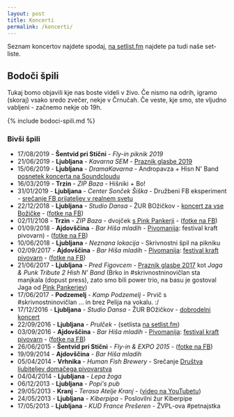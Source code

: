 ```yaml
---
layout: post
title: Koncerti
permalink: /koncerti/
---
```


Seznam koncertov najdete spodaj, [na setlist.fm](http://www.setlist.fm/setlists/hish-n-band-5bc02fdc.html) najdete pa tudi naše set-liste.

## Bodoči špili

Tukaj bomo objavili kje nas boste videli v živo. Če nismo na odrih, igramo (skoraj) vsako sredo zvečer, nekje v Črnučah. Če veste, kje smo, ste vljudno vabljeni - začnemo nekje ob 19h.

{% include bodoci-spili.md %}

### Bivši špili

* 17/08/2019 - **Šentvid pri Stični** - _Fly-in piknik 2019_
* 21/06/2019 - **Ljubljana** - _Kavarna SEM_ - [Praznik glasbe 2019](https://www.facebook.com/events/2680524125309937/)
* 15/06/2019 - **Ljubljana** - _DramaKavarna_ - Andropavza + Hisn N' Band [posnetek koncerta na Soundcloudu](https://soundcloud.com/hishnband/sets/dramakavarna-v-zivo-live-bootleg-recording)
* 16/03/2019 - **Trzin** - _ZIP Baza_ - Hišniki + Bo!
* 31/01/2019 - **Ljubljana** - _Center Sonček Šiška_ - Družbeni FB eksperiment - [srečanje FB prijateljev v realnem svetu](https://www.facebook.com/events/2100726870016587/)
* 22/12/2018 - **Ljubljana** - _Studio Dansa_ - ŽUR BOžičkov - [koncert za vse Božičke](https://www.facebook.com/events/2163944127201152/) - ([fotke na FB](https://www.facebook.com/165216820182895/photos/?tab=album&album_id=1969661139738445))
* 02/11/2108 - **Trzin** - _ZIP Baza_ - dvojček [s Pink Pankerji](https://www.facebook.com/events/1535941966507270/) - ([fotke na FB](https://www.facebook.com/pg/hishnband/photos/?tab=album&album_id=1894977297206830))
* 01/09/2018 - **Ajdovščina** - _Bar Hiša mladih_ - [Pivomanija](https://www.facebook.com/Pivomanija/): festival kraft pivovarn) - ([fotke na FB](https://www.facebook.com/pg/hishnband/photos/?tab=album&album_id=1816331661738061))
* 10/06/2018 - **Ljubljana** - _Neznana lokacija_ - Skrivnostni špil na pikniku
* 02/09/2017 - **Ajdovščina** - _Bar Hiša mladih_ - [Pivomanija](https://www.facebook.com/Pivomanija/): [festival kraft pivovarn](https://www.facebook.com/events/170518470284756/) - ([fotke na FB](https://www.facebook.com/pg/hishnband/photos/?tab=album&album_id=1816331661738061))
* 21/06/2017 - **Ljubljana** - _Pred Figovcem_ - [Praznik glasbe 2017](https://www.facebook.com/praznikglasbe/) kot _Jaga & Punk Tribute 2 Hish N' Band_ (Brko in #skrivnostninovičlan sta manjkala (dopust press), zato smo bili power trio, na basu je gostoval Jaga od [Pink Pankerjev](http://www.pinkpanker.si/))
* 17/06/2017 - **Podzemelj** - _Kamp Podzemelj_ - Prvič s #skrivnostninovičlan ... in brez Pelija na vokalu. :/
* 17/12/2016 - **Ljubljana** - _Studio Dansa_ - ŽUR BOžičkov - [dobrodelni koncert](https://www.facebook.com/events/545887098934401/)
* 22/09/2016 - **Ljubljana** - _Prulček_ - (setlista [na setlist.fm](http://www.setlist.fm/setlist/hish-n-band/2016/prulek-bar-ljubljana-slovenia-7bfdd248.html))
* 03/09/2016 - **Ajdovščina** - _Bar Hiša mladih_ - [Pivomanija](https://www.facebook.com/Pivomanija/): [festival kraft pivovarn](https://www.facebook.com/events/1263313043701889/) - ([fotke na FB](https://www.facebook.com/media/set/?set=a.1082725308432037.1073741831.165216820182895&type=3))
* 26/06/2015 - **Šentvid pri Stični** - _Fly-in & EXPO 2015_ - ([fotke na FB](https://t.co/IoHGeedZzR))
* 19/09/2014 - **Ajdovščina** - _Bar Hiša mladih_
* 05/04/2014 - **Vrhnika** - _Human Fish Brewery_ - Srečanje [Društva ljubiteljev domačega pivovarstva](https://dldp.wordpress.com/2014/04/17/porocilo-1-utrip-domace-pivovarske-scene/)
* 04/04/2014 - **Ljubljana** - _Lepa žoga_
* 06/12/2013 - **Ljubljana** - _Popi's pub_
* 29/05/2013 - **Kranj** - _Terasa Atelje Kranj_ - ([video na YouTubetu](https://www.youtube.com/watch?v=pA2vpjAGfOQ))
* 24/05/2013 - **Ljubljana** - _Kiberpipa_ - Poslovilni žur Kiberpipe
* 17/05/2013 - **Ljubljana** - _KUD France Prešeren_ - ŽVPL-ova #petnajstka